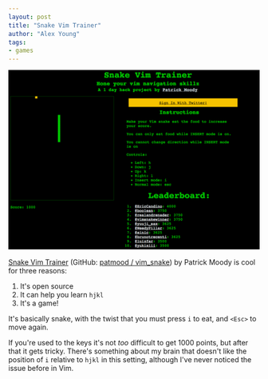 ```yaml
---
layout: post
title: "Snake Vim Trainer"
author: "Alex Young"
tags: 
- games
---
```


![Snake Vim Trainer](/images/posts/snake-vim-trainer.png)

[Snake Vim Trainer](http://www.vimsnake.com/) (GitHub: [patmood / vim_snake](https://github.com/patmood/vim_snake)) by Patrick Moody is cool for three reasons:

1. It's open source
2. It can help you learn `hjkl`
3. It's a game!

It's basically snake, with the twist that you must press `i` to eat, and `<Esc>` to move again.

If you're used to the keys it's not _too_ difficult to get 1000 points, but after that it gets tricky.  There's something about my brain that doesn't like the position of `i` relative to `hjkl` in this setting, although I've never noticed the issue before in Vim.

